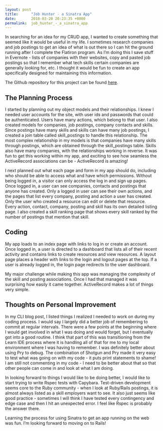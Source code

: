 ```yaml
---
layout: post
title:      "Job Hunter - a Sinatra App"
date:       2018-03-20 20:23:35 +0000
permalink:  job_hunter_-_a_sinatra_app
---
```



In searching for an idea for my CRUD app, I wanted to create something that seemed like it would be useful in my life. I sometimes research companies and job postings to get an idea of what is out there so I can hit the ground running after I complete the Flatiron program. As I’m doing this I save stuff in Evernote - lists of companies with their websites, copy and pasted job postings so that I remember what tech skills certain companies are generally looking for, etc. I thought it would be fun to create an app specifically designed for maintaining this information.

The Github repository for this project can be found [here](https://github.com/rhiannoncs/job-hunter-sinatra-app).

## The Planning Process
I started by planning out my object models and their relationships. I knew I needed user accounts for the site, with user ids and passwords that could be authenticated. Users have many actions, which belong to that user. I also created models for companies, job postings, company contacts and skills. Since postings have many skills and skills can have many job postings, I created a join table called skill_postings to handle this relationship. The most complex relationship in my models is that companies have many skills through postings, which are obtained through the skill_postings table. Skills also have many companies, with the relationships working in reverse. It was fun to get this working within my app, and exciting to see how seamless the ActiveRecord associations can be - ActiveRecord is amazing!

I next planned out what each page and form in my app should do, including who should be able to access what and have which permissions. Without being logged in, a visitor can only access the log in and sign up pages.  Once logged in, a user can see companies, contacts and postings that anyone has created. Only a logged in user can see their own actions, and the pages that list every company, posting and action a user has created. Only the user who created a resource can edit or delete that resource. Every action, contact, company, posting and skill has its own detailed listing page.  I also created a skill ranking page that shows every skill ranked by the number of postings that mention that skill.

## Coding

My app loads to an index page with links to log in or create an account. Once logged in, a user is directed to a dashboard that lists all of their recent activity and contains links to create resources and view resources. A layout page places a header with links to the login and logout pages at the top. If a user is already logged in, the login page redirects to the user dashboard.

My major challenge while making this app was managing the complexity of the skill and posting associations. Once I had that managed it was surprising how easily it came together. ActiveRecord makes a lot of things very simple.

## Thoughts on Personal Improvement
In my CLI blog post, I listed things I realized I needed to work on during my coding process. I would say I largely did a better job of remembering to commit at regular intervals. There were a few points at the beginning where I would get involved in what I was doing and would forget, but I eventually got into a good routine. I think that part of this was transitioning from the Learn IDE process where it is handling all of that for me to my local environment where I was having to remember. I was definitely better about using Pry to debug. The combination of Shotgun and Pry made it very easy to test what was going on with my code - it puts print statements to shame! I am still not commenting in my code - I need to be better about that so that other people can come in and look at what I am doing.

In looking forward to things I would like to be doing better, I would like to start trying to write Rspec tests with Capybara. Test-driven development seems core to the Ruby community - when I look at Ruby/Rails postings, it is almost always listed as a skill employers want to see. It also just seems like good practice - sometimes I will think I have tested every contingency and edge case and then I hit an unexpected error. I feel like Rspec is probably the answer there.

Learning the process for using Sinatra to get an app running on the web was fun. I’m looking forward to moving on to Rails!
